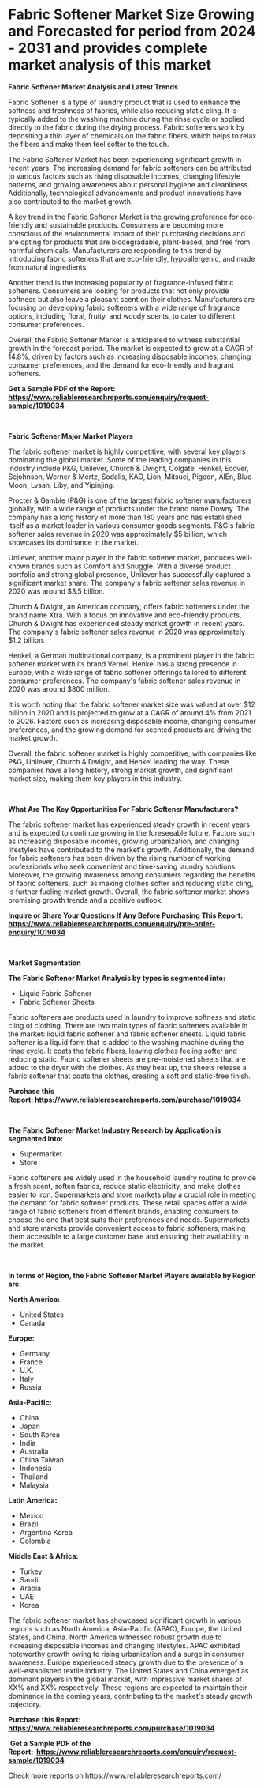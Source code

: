 <p><h1>Fabric Softener Market Size Growing and Forecasted for period from 2024 - 2031 and provides complete market analysis of this market</h1></p><p><strong>Fabric Softener Market Analysis and Latest Trends</strong></p>
<p><p>Fabric Softener is a type of laundry product that is used to enhance the softness and freshness of fabrics, while also reducing static cling. It is typically added to the washing machine during the rinse cycle or applied directly to the fabric during the drying process. Fabric softeners work by depositing a thin layer of chemicals on the fabric fibers, which helps to relax the fibers and make them feel softer to the touch.</p><p>The Fabric Softener Market has been experiencing significant growth in recent years. The increasing demand for fabric softeners can be attributed to various factors such as rising disposable incomes, changing lifestyle patterns, and growing awareness about personal hygiene and cleanliness. Additionally, technological advancements and product innovations have also contributed to the market growth.</p><p>A key trend in the Fabric Softener Market is the growing preference for eco-friendly and sustainable products. Consumers are becoming more conscious of the environmental impact of their purchasing decisions and are opting for products that are biodegradable, plant-based, and free from harmful chemicals. Manufacturers are responding to this trend by introducing fabric softeners that are eco-friendly, hypoallergenic, and made from natural ingredients.</p><p>Another trend is the increasing popularity of fragrance-infused fabric softeners. Consumers are looking for products that not only provide softness but also leave a pleasant scent on their clothes. Manufacturers are focusing on developing fabric softeners with a wide range of fragrance options, including floral, fruity, and woody scents, to cater to different consumer preferences.</p><p>Overall, the Fabric Softener Market is anticipated to witness substantial growth in the forecast period. The market is expected to grow at a CAGR of 14.8%, driven by factors such as increasing disposable incomes, changing consumer preferences, and the demand for eco-friendly and fragrant softeners.</p></p>
<p><strong>Get a Sample PDF of the Report:&nbsp; <a href="https://www.reliableresearchreports.com/enquiry/request-sample/1019034">https://www.reliableresearchreports.com/enquiry/request-sample/1019034</a></strong></p>
<p>&nbsp;</p>
<p><strong>Fabric Softener Major Market Players</strong></p>
<p><p>The fabric softener market is highly competitive, with several key players dominating the global market. Some of the leading companies in this industry include P&G, Unilever, Church & Dwight, Colgate, Henkel, Ecover, Scjohnson, Werner & Mertz, Sodalis, KAO, Lion, Mitsuei, Pigeon, AlEn, Blue Moon, Lvsan, Liby, and Yipinjing.</p><p>Procter & Gamble (P&G) is one of the largest fabric softener manufacturers globally, with a wide range of products under the brand name Downy. The company has a long history of more than 180 years and has established itself as a market leader in various consumer goods segments. P&G's fabric softener sales revenue in 2020 was approximately $5 billion, which showcases its dominance in the market.</p><p>Unilever, another major player in the fabric softener market, produces well-known brands such as Comfort and Snuggle. With a diverse product portfolio and strong global presence, Unilever has successfully captured a significant market share. The company's fabric softener sales revenue in 2020 was around $3.5 billion.</p><p>Church & Dwight, an American company, offers fabric softeners under the brand name Xtra. With a focus on innovative and eco-friendly products, Church & Dwight has experienced steady market growth in recent years. The company's fabric softener sales revenue in 2020 was approximately $1.2 billion.</p><p>Henkel, a German multinational company, is a prominent player in the fabric softener market with its brand Vernel. Henkel has a strong presence in Europe, with a wide range of fabric softener offerings tailored to different consumer preferences. The company's fabric softener sales revenue in 2020 was around $800 million.</p><p>It is worth noting that the fabric softener market size was valued at over $12 billion in 2020 and is projected to grow at a CAGR of around 4% from 2021 to 2026. Factors such as increasing disposable income, changing consumer preferences, and the growing demand for scented products are driving the market growth.</p><p>Overall, the fabric softener market is highly competitive, with companies like P&G, Unilever, Church & Dwight, and Henkel leading the way. These companies have a long history, strong market growth, and significant market size, making them key players in this industry.</p></p>
<p>&nbsp;</p>
<p><strong>What Are The Key Opportunities For Fabric Softener Manufacturers?</strong></p>
<p><p>The fabric softener market has experienced steady growth in recent years and is expected to continue growing in the foreseeable future. Factors such as increasing disposable incomes, growing urbanization, and changing lifestyles have contributed to the market's growth. Additionally, the demand for fabric softeners has been driven by the rising number of working professionals who seek convenient and time-saving laundry solutions. Moreover, the growing awareness among consumers regarding the benefits of fabric softeners, such as making clothes softer and reducing static cling, is further fueling market growth. Overall, the fabric softener market shows promising growth trends and a positive outlook.</p></p>
<p><strong>Inquire or Share Your Questions If Any Before Purchasing This Report: <a href="https://www.reliableresearchreports.com/enquiry/pre-order-enquiry/1019034">https://www.reliableresearchreports.com/enquiry/pre-order-enquiry/1019034</a></strong></p>
<p>&nbsp;</p>
<p><strong>Market Segmentation</strong></p>
<p><strong>The Fabric Softener Market Analysis by types is segmented into:</strong></p>
<p><ul><li>Liquid Fabric Softener</li><li>Fabric Softener Sheets</li></ul></p>
<p><p>Fabric softeners are products used in laundry to improve softness and static cling of clothing. There are two main types of fabric softeners available in the market: liquid fabric softener and fabric softener sheets. Liquid fabric softener is a liquid form that is added to the washing machine during the rinse cycle. It coats the fabric fibers, leaving clothes feeling softer and reducing static. Fabric softener sheets are pre-moistened sheets that are added to the dryer with the clothes. As they heat up, the sheets release a fabric softener that coats the clothes, creating a soft and static-free finish.</p></p>
<p><strong>Purchase this Report:&nbsp;<a href="https://www.reliableresearchreports.com/purchase/1019034">https://www.reliableresearchreports.com/purchase/1019034</a></strong></p>
<p>&nbsp;</p>
<p><strong>The Fabric Softener Market Industry Research by Application is segmented into:</strong></p>
<p><ul><li>Supermarket</li><li>Store</li></ul></p>
<p><p>Fabric softeners are widely used in the household laundry routine to provide a fresh scent, soften fabrics, reduce static electricity, and make clothes easier to iron. Supermarkets and store markets play a crucial role in meeting the demand for fabric softener products. These retail spaces offer a wide range of fabric softeners from different brands, enabling consumers to choose the one that best suits their preferences and needs. Supermarkets and store markets provide convenient access to fabric softeners, making them accessible to a large customer base and ensuring their availability in the market.</p></p>
<p>&nbsp;</p>
<p><strong>In terms of Region, the Fabric Softener Market Players available by Region are:</strong></p>
<p>
    <p> <strong> North America: </strong>
        <ul>
            <li>United States</li>
            <li>Canada</li>
        </ul>
        </p> 
    <p> <strong> Europe: </strong>
        <ul>
            <li>Germany</li>
            <li>France</li>
            <li>U.K.</li>
            <li>Italy</li>
            <li>Russia</li>
        </ul>
        </p> 
    <p> <strong> Asia-Pacific: </strong>
        <ul>
            <li>China</li>
            <li>Japan</li>
            <li>South Korea</li>
            <li>India</li>
            <li>Australia</li>
            <li>China Taiwan</li>
            <li>Indonesia</li>
            <li>Thailand</li>
            <li>Malaysia</li>
        </ul>
        </p> 
    <p> <strong> Latin America: </strong>
        <ul>
            <li>Mexico</li>
            <li>Brazil</li>
            <li>Argentina Korea</li>
            <li>Colombia</li>
        </ul>
        </p> 
    <p> <strong> Middle East & Africa: </strong>
        <ul>
            <li>Turkey</li>
            <li>Saudi</li>
            <li>Arabia</li>
            <li>UAE</li>
            <li>Korea</li>
        </ul>
    </p>
    </p>
<p><p>The fabric softener market has showcased significant growth in various regions such as North America, Asia-Pacific (APAC), Europe, the United States, and China. North America witnessed robust growth due to increasing disposable incomes and changing lifestyles. APAC exhibited noteworthy growth owing to rising urbanization and a surge in consumer awareness. Europe experienced steady growth due to the presence of a well-established textile industry. The United States and China emerged as dominant players in the global market, with impressive market shares of XX% and XX% respectively. These regions are expected to maintain their dominance in the coming years, contributing to the market's steady growth trajectory.</p></p>
<p><strong>Purchase this Report: <a href="https://www.reliableresearchreports.com/purchase/1019034">https://www.reliableresearchreports.com/purchase/1019034</a></strong></p>
<p>&nbsp;<strong>Get a Sample PDF of the Report:&nbsp;&nbsp;<a href="https://www.reliableresearchreports.com/enquiry/request-sample/1019034">https://www.reliableresearchreports.com/enquiry/request-sample/1019034</a></strong></p>
<p><strong></strong></p>
<p>Check more reports on https://www.reliableresearchreports.com/</p>